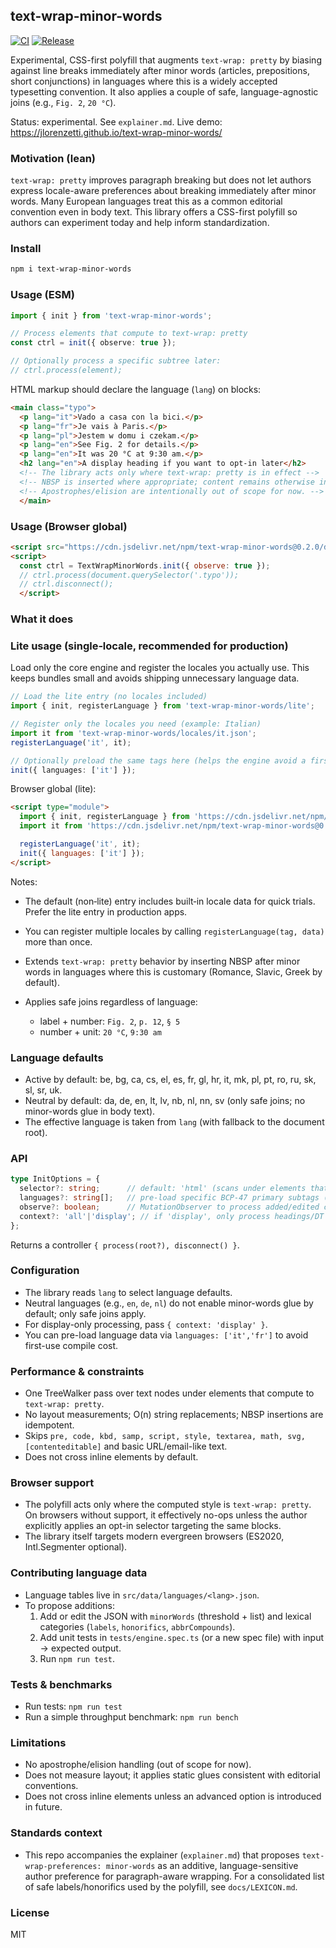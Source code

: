 ## text-wrap-minor-words

[![CI](https://github.com/jlorenzetti/text-wrap-minor-words/actions/workflows/ci.yml/badge.svg)](https://github.com/jlorenzetti/text-wrap-minor-words/actions/workflows/ci.yml)
[![Release](https://img.shields.io/github/v/release/jlorenzetti/text-wrap-minor-words)](https://github.com/jlorenzetti/text-wrap-minor-words/releases)

Experimental, CSS-first polyfill that augments `text-wrap: pretty` by biasing against line breaks immediately after minor words (articles, prepositions, short conjunctions) in languages where this is a widely accepted typesetting convention. It also applies a couple of safe, language-agnostic joins (e.g., `Fig. 2`, `20 °C`).

Status: experimental. See `explainer.md`. Live demo: https://jlorenzetti.github.io/text-wrap-minor-words/

### Motivation (lean)

`text-wrap: pretty` improves paragraph breaking but does not let authors express locale-aware preferences about breaking immediately after minor words. Many European languages treat this as a common editorial convention even in body text. This library offers a CSS-first polyfill so authors can experiment today and help inform standardization.

### Install

```bash
npm i text-wrap-minor-words
```

### Usage (ESM)

```ts
import { init } from 'text-wrap-minor-words';

// Process elements that compute to text-wrap: pretty
const ctrl = init({ observe: true });

// Optionally process a specific subtree later:
// ctrl.process(element);
```

HTML markup should declare the language (`lang`) on blocks:

```html
<main class="typo">
  <p lang="it">Vado a casa con la bici.</p>
  <p lang="fr">Je vais à Paris.</p>
  <p lang="pl">Jestem w domu i czekam.</p>
  <p lang="en">See Fig. 2 for details.</p>
  <p lang="en">It was 20 °C at 9:30 am.</p>
  <h2 lang="en">A display heading if you want to opt-in later</h2>
  <!-- The library acts only where text-wrap: pretty is in effect -->
  <!-- NBSP is inserted where appropriate; content remains otherwise intact. -->
  <!-- Apostrophes/elision are intentionally out of scope for now. -->
  </main>
```

### Usage (Browser global)

```html
<script src="https://cdn.jsdelivr.net/npm/text-wrap-minor-words@0.2.0/dist/index.global.js"></script>
<script>
  const ctrl = TextWrapMinorWords.init({ observe: true });
  // ctrl.process(document.querySelector('.typo'));
  // ctrl.disconnect();
  </script>
```

### What it does
### Lite usage (single‑locale, recommended for production)

Load only the core engine and register the locales you actually use. This keeps bundles small and avoids shipping unnecessary language data.

```ts
// Load the lite entry (no locales included)
import { init, registerLanguage } from 'text-wrap-minor-words/lite';

// Register only the locales you need (example: Italian)
import it from 'text-wrap-minor-words/locales/it.json';
registerLanguage('it', it);

// Optionally preload the same tags here (helps the engine avoid a first lookup)
init({ languages: ['it'] });
```

Browser global (lite):

```html
<script type="module">
  import { init, registerLanguage } from 'https://cdn.jsdelivr.net/npm/text-wrap-minor-words@0.2.0/dist/lite.mjs';
  import it from 'https://cdn.jsdelivr.net/npm/text-wrap-minor-words@0.2.0/src/data/languages/it.json' assert { type: 'json' };

  registerLanguage('it', it);
  init({ languages: ['it'] });
</script>
```

Notes:
- The default (non‑lite) entry includes built‑in locale data for quick trials. Prefer the lite entry in production apps.
- You can register multiple locales by calling `registerLanguage(tag, data)` more than once.


- Extends `text-wrap: pretty` behavior by inserting NBSP after minor words in languages where this is customary (Romance, Slavic, Greek by default).
- Applies safe joins regardless of language:
  - label + number: `Fig. 2`, `p. 12`, `§ 5`
  - number + unit: `20 °C`, `9:30 am`

### Language defaults

- Active by default: be, bg, ca, cs, el, es, fr, gl, hr, it, mk, pl, pt, ro, ru, sk, sl, sr, uk.
- Neutral by default: da, de, en, lt, lv, nb, nl, nn, sv (only safe joins; no minor-words glue in body text).
- The effective language is taken from `lang` (with fallback to the document root).

### API

```ts
type InitOptions = {
  selector?: string;      // default: 'html' (scans under elements that compute to text-wrap: pretty)
  languages?: string[];   // pre-load specific BCP-47 primary subtags (e.g., ['it','en'])
  observe?: boolean;      // MutationObserver to process added/edited content
  context?: 'all'|'display'; // if 'display', only process headings/DT
};
```

Returns a controller `{ process(root?), disconnect() }`.

### Configuration

- The library reads `lang` to select language defaults.
- Neutral languages (e.g., `en`, `de`, `nl`) do not enable minor-words glue by default; only safe joins apply.
- For display-only processing, pass `{ context: 'display' }`.
- You can pre-load language data via `languages: ['it','fr']` to avoid first-use compile cost.

### Performance & constraints

- One TreeWalker pass over text nodes under elements that compute to `text-wrap: pretty`.
- No layout measurements; O(n) string replacements; NBSP insertions are idempotent.
- Skips `pre, code, kbd, samp, script, style, textarea, math, svg, [contenteditable]` and basic URL/email-like text.
- Does not cross inline elements by default.

### Browser support

- The polyfill acts only where the computed style is `text-wrap: pretty`. On browsers without support, it effectively no-ops unless the author explicitly applies an opt-in selector targeting the same blocks.
- The library itself targets modern evergreen browsers (ES2020, Intl.Segmenter optional).

### Contributing language data

- Language tables live in `src/data/languages/<lang>.json`.
- To propose additions:
  1. Add or edit the JSON with `minorWords` (threshold + list) and lexical categories (`labels`, `honorifics`, `abbrCompounds`).
  2. Add unit tests in `tests/engine.spec.ts` (or a new spec file) with input → expected output.
  3. Run `npm run test`.

### Tests & benchmarks

- Run tests: `npm run test`
- Run a simple throughput benchmark: `npm run bench`

### Limitations

- No apostrophe/elision handling (out of scope for now).
- Does not measure layout; it applies static glues consistent with editorial conventions.
- Does not cross inline elements unless an advanced option is introduced in future.

### Standards context

- This repo accompanies the explainer (`explainer.md`) that proposes `text-wrap-preferences: minor-words` as an additive, language-sensitive author preference for paragraph-aware wrapping.
  For a consolidated list of safe labels/honorifics used by the polyfill, see `docs/LEXICON.md`.

### License

MIT
